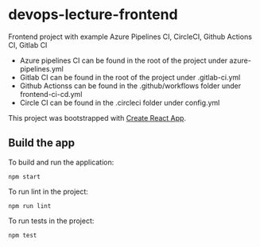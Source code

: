 # devops-lecture-frontend
Frontend project with example Azure Pipelines CI, CircleCI, Github Actions CI, Gitlab CI 

- Azure pipelines CI can be found in the root of the project under azure-pipelines.yml
- Gitlab CI can be found in the root of the project under .gitlab-ci.yml
- Github Actionss can be found in the .github/workflows folder under frontend-ci-cd.yml
- Circle CI can be found in the .circleci folder under config.yml

This project was bootstrapped with [Create React App](https://github.com/facebook/create-react-app).

## Build the app
To build and run the application:

```npm start```

To run lint in the project:

```npm run lint```

To run tests in the project:

```npm test```
